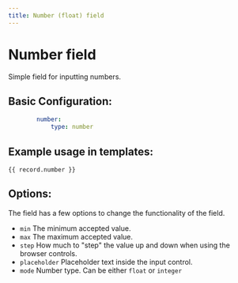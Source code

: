 ```yaml
---
title: Number (float) field
---
```

Number field
===========

Simple field for inputting numbers.

## Basic Configuration:

```yaml
        number:
            type: number
```

## Example usage in templates:

```twig
{{ record.number }}
```

## Options:

The field has a few options to change the functionality of the field.

* `min` The minimum accepted value.
* `max` The maximum accepted value.
* `step` How much to "step" the value up and down when using the browser
  controls.
* `placeholder` Placeholder text inside the input control.
* `mode` Number type. Can be either `float` or `integer`

